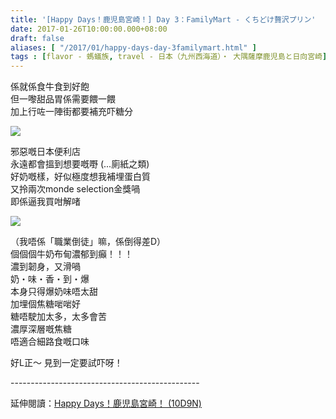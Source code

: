 ```yaml
---
title: '[Happy Days！鹿児島宮崎！] Day 3：FamilyMart - くちどけ贅沢プリン'
date: 2017-01-26T10:00:00.000+08:00
draft: false
aliases: [ "/2017/01/happy-days-day-3familymart.html" ]
tags : [flavor - 螞蟻族, travel - 日本（九州西海道）・ 大隅薩摩鹿児島と日向宮崎]
---
```


係就係食牛食到好飽  
但一嚟甜品胃係需要餵一餵  
加上行咗一陣街都要補充吓糖分  

![](/images/kojkmi3d.jpg)

邪惡嘅日本便利店  
永遠都會搵到想要嘅嘢 (...廁紙之類)  
好奶嘅樣，好似極度想我補埋蛋白質  
又拎兩次monde selection金獎喎  
即係逼我買咁解啫  

![](/images/kojkmi3d1.jpg)

（我唔係「職業倒徒」嘛，係倒得差D）  
個個個牛奶布甸濃郁到癲！！！  
濃到韌身，又滑喎  
奶・味・香・到・爆  
本身只得爆奶味唔太甜  
加埋個焦糖啱啱好  
糖唔駛加太多，太多會苦  
濃厚深層嘅焦糖  
唔適合細路食嘅口味  
  
好L正～ 見到一定要試吓呀！  
  
\-----------------------------------------------  
  
延伸閱讀：[Happy Days！鹿児島宮崎！ (10D9N)](https://hidie.net/kojkmi10d9n/)
